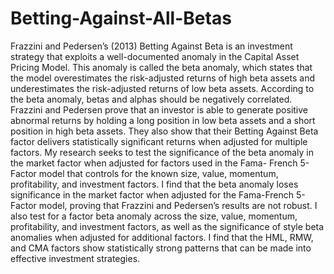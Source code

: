 # Betting-Against-All-Betas

Frazzini and Pedersen’s (2013) Betting Against Beta is an investment strategy that exploits
a well-documented anomaly in the Capital Asset Pricing Model. This anomaly is called the beta
anomaly, which states that the model overestimates the risk-adjusted returns of high beta assets
and underestimates the risk-adjusted returns of low beta assets. According to the beta anomaly,
betas and alphas should be negatively correlated. Frazzini and Pedersen prove that an investor is
able to generate positive abnormal returns by holding a long position in low beta assets and a short
position in high beta assets. They also show that their Betting Against Beta factor delivers
statistically significant returns when adjusted for multiple factors. My research seeks to test the
significance of the beta anomaly in the market factor when adjusted for factors used in the Fama-
French 5-Factor model that controls for the known size, value, momentum, profitability, and
investment factors. I find that the beta anomaly loses significance in the market factor when
adjusted for the Fama-French 5-Factor model, proving that Frazzini and Pedersen’s results are not
robust. I also test for a factor beta anomaly across the size, value, momentum, profitability, and
investment factors, as well as the significance of style beta anomalies when adjusted for additional
factors. I find that the HML, RMW, and CMA factors show statistically strong patterns that can
be made into effective investment strategies.
